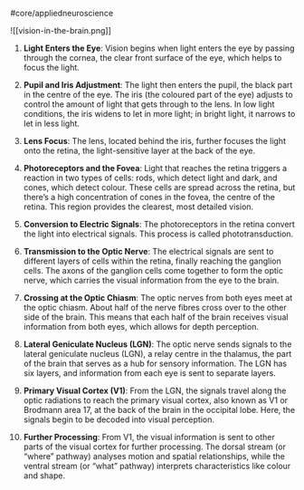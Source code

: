 #core/appliedneuroscience

![[vision-in-the-brain.png]]
1. **Light Enters the Eye**: Vision begins when light enters the eye by passing through the cornea, the clear front surface of the eye, which helps to focus the light.

2. **Pupil and Iris Adjustment**: The light then enters the pupil, the black part in the centre of the eye. The iris (the coloured part of the eye) adjusts to control the amount of light that gets through to the lens. In low light conditions, the iris widens to let in more light; in bright light, it narrows to let in less light.

3. **Lens Focus**: The lens, located behind the iris, further focuses the light onto the retina, the light-sensitive layer at the back of the eye.

4. **Photoreceptors and the Fovea**: Light that reaches the retina triggers a reaction in two types of cells: rods, which detect light and dark, and cones, which detect colour. These cells are spread across the retina, but there’s a high concentration of cones in the fovea, the centre of the retina. This region provides the clearest, most detailed vision.

5. **Conversion to Electric Signals**: The photoreceptors in the retina convert the light into electrical signals. This process is called phototransduction.

6. **Transmission to the Optic Nerve**: The electrical signals are sent to different layers of cells within the retina, finally reaching the ganglion cells. The axons of the ganglion cells come together to form the optic nerve, which carries the visual information from the eye to the brain.

7. **Crossing at the Optic Chiasm**: The optic nerves from both eyes meet at the optic chiasm. About half of the nerve fibres cross over to the other side of the brain. This means that each half of the brain receives visual information from both eyes, which allows for depth perception.

8. **Lateral Geniculate Nucleus (LGN)**: The optic nerve sends signals to the lateral geniculate nucleus (LGN), a relay centre in the thalamus, the part of the brain that serves as a hub for sensory information. The LGN has six layers, and information from each eye is sent to separate layers.

9. **Primary Visual Cortex (V1)**: From the LGN, the signals travel along the optic radiations to reach the primary visual cortex, also known as V1 or Brodmann area 17, at the back of the brain in the occipital lobe. Here, the signals begin to be decoded into visual perception.

10. **Further Processing**: From V1, the visual information is sent to other parts of the visual cortex for further processing. The dorsal stream (or “where” pathway) analyses motion and spatial relationships, while the ventral stream (or “what” pathway) interprets characteristics like colour and shape.
